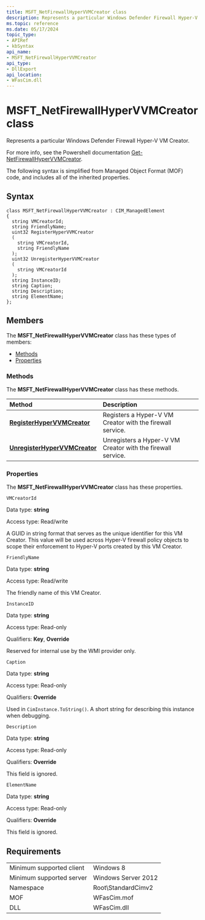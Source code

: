 ```yaml
---
title: MSFT_NetFirewallHyperVVMCreator class
description: Represents a particular Windows Defender Firewall Hyper-V VM Creator.
ms.topic: reference
ms.date: 05/17/2024
topic_type: 
- APIRef
- kbSyntax
api_name: 
- MSFT_NetFirewallHyperVVMCreator
api_type: 
- DllExport
api_location: 
- WFasCim.dll
---
```


# MSFT_NetFirewallHyperVVMCreator class

Represents a particular Windows Defender Firewall Hyper-V VM Creator.

For more info, see the Powershell documentation [Get-NetFirewallHyperVVMCreator](/powershell/module/netsecurity/get-netfirewallhypervvmcreator).

The following syntax is simplified from Managed Object Format (MOF) code, and includes all of the inherited properties.

## Syntax

```syntax
class MSFT_NetFirewallHyperVVMCreator : CIM_ManagedElement
{
  string VMCreatorId;
  string FriendlyName;
  uint32 RegisterHyperVVMCreator
  (
    string VMCreatorId, 
    string FriendlyName
  ); 
  uint32 UnregisterHyperVVMCreator
  (
    string VMCreatorId
  );
  string InstanceID;
  string Caption;
  string Description;
  string ElementName;
};
```

## Members

The **MSFT_NetFirewallHyperVVMCreator** class has these types of members:

- [Methods](#methods)
- [Properties](#properties)

### Methods

The **MSFT_NetFirewallHyperVVMCreator** class has these methods.

| Method | Description |
|:-|:-|
| [**RegisterHyperVVMCreator**](./registerhypervvmcreator-msft-netfirewallhypervvmcreator.md) | Registers a Hyper-V VM Creator with the firewall service. |
| [**UnregisterHyperVVMCreator**](./unregisterhypervvmcreator-msft-netfirewallhypervvmcreator.md) | Unregisters a Hyper-V VM Creator with the firewall service. |

### Properties

The **MSFT_NetFirewallHyperVVMCreator** class has these properties.

`VMCreatorId`

Data type: **string**

Access type: Read/write

A GUID in string format that serves as the unique identifier for this VM Creator. This value will be used across Hyper-V firewall policy objects to scope their enforcement to Hyper-V ports created by this VM Creator.

`FriendlyName`

Data type: **string**

Access type: Read/write

The friendly name of this VM Creator.

`InstanceID`

Data type: **string**

Access type: Read-only

Qualifiers: **Key**, **Override**

Reserved for internal use by the WMI provider only.

`Caption`

Data type: **string**

Access type: Read-only

Qualifiers: **Override**

Used in `CimInstance.ToString()`. A short string for describing this instance when debugging.

`Description`

Data type: **string**

Access type: Read-only

Qualifiers: **Override**

This field is ignored.

`ElementName`

Data type: **string**

Access type: Read-only

Qualifiers: **Override**

This field is ignored.

## Requirements

| | |
|-|-|
| Minimum supported client | Windows 8 |
| Minimum supported server | Windows Server 2012 |
| Namespace | Root\\StandardCimv2 |
| MOF | WFasCim.mof |
| DLL | WFasCim.dll |
